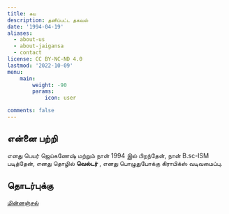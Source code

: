 ```yaml
---
title: சுய
description: தனிப்பட்ட தகவல்
date: '1994-04-19'
aliases:
  - about-us
  - about-jaigansa
  - contact
license: CC BY-NC-ND 4.0
lastmod: '2022-10-09'
menu:
    main:
        weight: -90
        params:
            icon: user

comments: false
---
```


## என்னை பற்றி

எனது பெயர் ஜெய்கணேஷ் மற்றும் நான் 1994 இல் பிறந்தேன், நான் B.sc-ISM படித்தேன், எனது தொழில் **வெல்டர்** , எனது பொழுதுபோக்கு கிராபிக்ஸ் வடிவமைப்பு.

## தொடர்புக்கு

[மின்னஞ்சல்](mailto:jaigansa@gmail.com)
